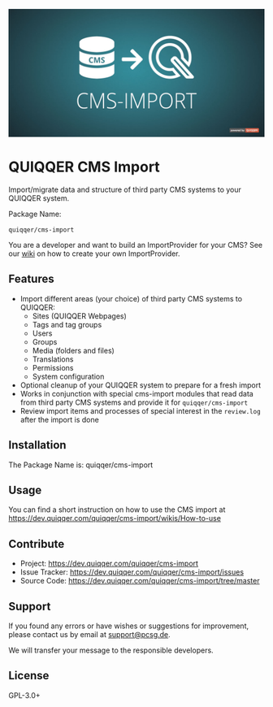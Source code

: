![QUIQQER CMS Import](bin/images/Readme.jpg)

QUIQQER CMS Import
========

Import/migrate data and structure of third party CMS systems to your QUIQQER system.

Package Name:

    quiqqer/cms-import

You are a developer and want to build an ImportProvider for your CMS? See our [wiki](https://dev.quiqqer.com/quiqqer/cms-import/wikis/Developing-a-QUIQQER-CMS-Import-Provider)
on how to create your own ImportProvider.

Features
--------
* Import different areas (your choice) of third party CMS systems to QUIQQER:
  * Sites (QUIQQER Webpages)
  * Tags and tag groups
  * Users
  * Groups
  * Media (folders and files)
  * Translations
  * Permissions
  * System configuration
* Optional cleanup of your QUIQQER system to prepare for a fresh import
* Works in conjunction with special cms-import modules that read data from third party CMS systems 
and provide it for `quiqqer/cms-import`
* Review import items and processes of special interest in the `review.log` after the import is done


Installation
------------
The Package Name is: quiqqer/cms-import

Usage
----------
You can find a short instruction on how to use the CMS import at https://dev.quiqqer.com/quiqqer/cms-import/wikis/How-to-use

Contribute
----------
- Project: https://dev.quiqqer.com/quiqqer/cms-import
- Issue Tracker: https://dev.quiqqer.com/quiqqer/cms-import/issues
- Source Code: https://dev.quiqqer.com/quiqqer/cms-import/tree/master

Support
-------
If you found any errors or have wishes or suggestions for improvement,
please contact us by email at support@pcsg.de.

We will transfer your message to the responsible developers.

License
-------
GPL-3.0+
